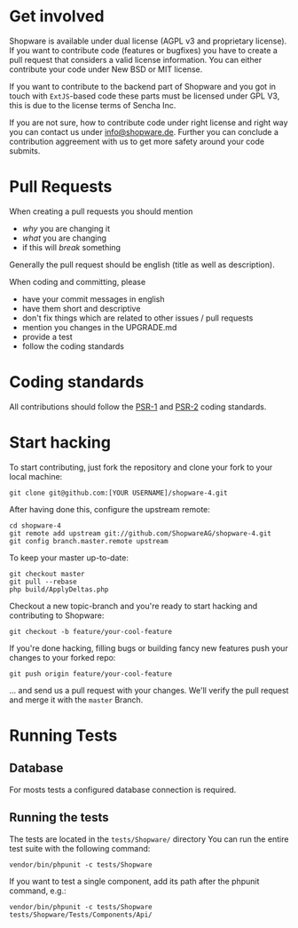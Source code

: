 # Get involved

Shopware is available under dual license (AGPL v3 and proprietary license). If you want to contribute code (features or bugfixes) you have to create a pull request that considers a valid license information. You can either contribute your code under New BSD or MIT license.

If you want to contribute to the backend part of Shopware and you got in touch with `ExtJS`-based code these parts must be licensed under GPL V3, this is due to the license terms of Sencha Inc.

If you are not sure, how to contribute code under right license and right way you can contact us under <info@shopware.de>. Further you can conclude a contribution aggreement with us to get more safety around your code submits.


# Pull Requests
When creating a pull requests you should mention

 * *why* you are changing it
 * *what* you are changing
 * if this will *break* something

Generally the pull request should be english (title as well as description).

When coding and committing, please

 * have your commit messages in english
 * have them short and descriptive
 * don't fix things which are related to other issues / pull requests
 * mention you changes in the UPGRADE.md
 * provide a test
 * follow the coding standards


# Coding standards
All contributions should follow the [PSR-1](https://github.com/php-fig/fig-standards/blob/master/accepted/PSR-1-basic-coding-standard.md) and [PSR-2](https://github.com/php-fig/fig-standards/blob/master/accepted/PSR-2-coding-style-guide.md) coding
standards.


# Start hacking

To start contributing, just fork the repository and clone your fork to your local machine:

    git clone git@github.com:[YOUR USERNAME]/shopware-4.git

After having done this, configure the upstream remote:

    cd shopware-4
    git remote add upstream git://github.com/ShopwareAG/shopware-4.git
    git config branch.master.remote upstream

To keep your master up-to-date:

    git checkout master
    git pull --rebase
    php build/ApplyDeltas.php

Checkout a new topic-branch and you're ready to start hacking and contributing to Shopware:

    git checkout -b feature/your-cool-feature

If you're done hacking, filling bugs or building fancy new features push your changes to your forked repo:

    git push origin feature/your-cool-feature


... and send us a pull request with your changes. We'll verify the pull request and merge it with the `master` Branch.

# Running Tests
## Database
For mosts tests a configured database connection is required.

## Running the tests
The tests are located in the `tests/Shopware/` directory
You can run the entire test suite with the following command:

    vendor/bin/phpunit -c tests/Shopware

If you want to test a single component, add its path after the phpunit command, e.g.:

    vendor/bin/phpunit -c tests/Shopware tests/Shopware/Tests/Components/Api/


